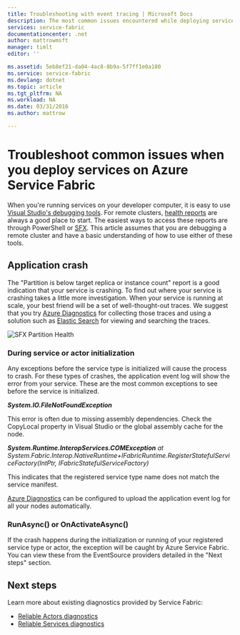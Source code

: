 ```yaml
---
title: Troubleshooting with event tracing | Microsoft Docs
description: The most common issues encountered while deploying services on Microsoft Azure Service Fabric.
services: service-fabric
documentationcenter: .net
author: mattrowmsft
manager: timlt
editor: ''

ms.assetid: 5eb8ef21-da04-4ac8-8b9a-5f7ff1e0a180
ms.service: service-fabric
ms.devlang: dotnet
ms.topic: article
ms.tgt_pltfrm: NA
ms.workload: NA
ms.date: 03/31/2016
ms.author: mattrow

---
```

# Troubleshoot common issues when you deploy services on Azure Service Fabric
When you're running services on your developer computer, it is easy to use [Visual Studio's debugging tools](service-fabric-diagnostics-how-to-monitor-and-diagnose-services-locally.md). For remote clusters, [health reports](service-fabric-view-entities-aggregated-health.md) are always a good place to start. The easiest ways to access these reports are through PowerShell or [SFX](service-fabric-visualizing-your-cluster.md). This article assumes that you are debugging a remote cluster and have a basic understanding of how to use either of these tools.

## Application crash
The "Partition is below target replica or instance count" report is a good indication that your service is crashing. To find out where your service is crashing takes a little more investigation. When your service is running at scale, your best friend will be a set of well-thought-out traces.  We suggest that you try [Azure Diagnostics](service-fabric-diagnostics-how-to-setup-wad.md) for collecting those traces and using a solution such as [Elastic Search](service-fabric-diagnostic-how-to-use-elasticsearch.md) for viewing and searching the traces.

![SFX Partition Health](./media/service-fabric-diagnostics-troubleshoot-common-scenarios/crashNewApp.png)

### During service or actor initialization
Any exceptions before the service type is initialized will cause the process to crash. For these types of crashes, the application event log will show the error from your service.
These are the most common exceptions to see before the service is initialized.

***System.IO.FileNotFoundException***

This error is often due to missing assembly dependencies. Check the CopyLocal property in Visual Studio or the global assembly cache for the node.

***System.Runtime.InteropServices.COMException***
 *at System.Fabric.Interop.NativeRuntime+IFabricRuntime.RegisterStatefulServiceFactory(IntPtr, IFabricStatefulServiceFactory)*

 This indicates that the registered service type name does not match the service manifest.

[Azure Diagnostics](service-fabric-diagnostics-how-to-setup-wad.md) can be configured to upload the application event log for all your nodes automatically.

### RunAsync() or OnActivateAsync()
If the crash happens during the initialization or running of your registered service type or actor, the exception will be caught by Azure Service Fabric. You can view these from the EventSource providers detailed in the "Next steps" section.

## Next steps
Learn more about existing diagnostics provided by Service Fabric:

* [Reliable Actors diagnostics](service-fabric-reliable-actors-diagnostics.md)
* [Reliable Services diagnostics](service-fabric-reliable-services-diagnostics.md)

